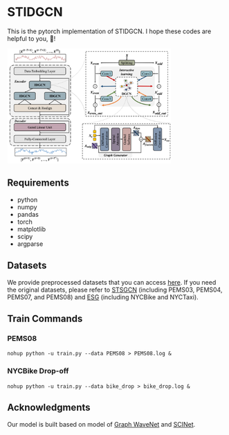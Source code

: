 # STIDGCN

This is the pytorch implementation of STIDGCN. I hope these codes are helpful to you, 🌟!

<img src="figs/model.png" width="75%">

## Requirements
- python
- numpy
- pandas
- torch
- matplotlib
- scipy
- argparse

## Datasets
We provide preprocessed datasets that you can access [here](https://drive.google.com/drive/folders/1-5hKD4hKd0eRdagm4MBW1g5kjH5qgmHR?usp=sharing). If you need the original datasets, please refer to [STSGCN](https://github.com/Davidham3/STSGCN) (including PEMS03, PEMS04, PEMS07, and PEMS08) and [ESG](https://github.com/LiuZH-19/ESG) (including NYCBike and NYCTaxi).

## Train Commands

### PEMS08
```
nohup python -u train.py --data PEMS08 > PEMS08.log &
```
### NYCBike Drop-off
```
nohup python -u train.py --data bike_drop > bike_drop.log &
```
## Acknowledgments
Our model is built based on model of [Graph WaveNet](https://github.com/nnzhan/Graph-WaveNet) and [SCINet](https://github.com/cure-lab/SCINet).
